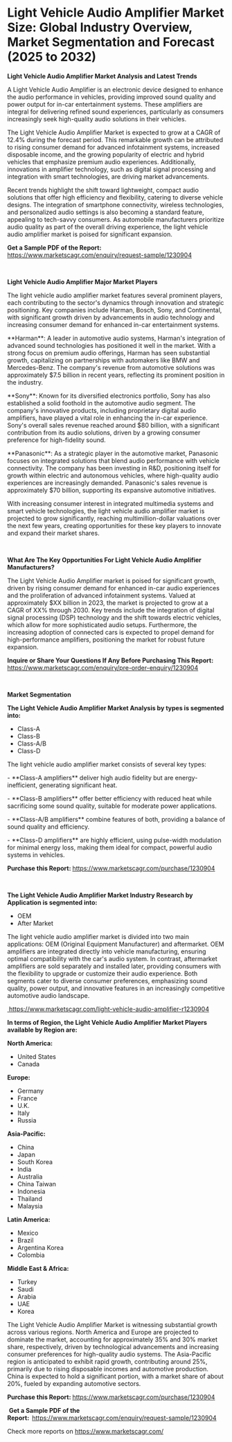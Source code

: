 <p><h1>Light Vehicle Audio Amplifier Market Size: Global Industry Overview, Market Segmentation and Forecast (2025 to 2032)</h1></p><p><strong>Light Vehicle Audio Amplifier Market Analysis and Latest Trends</strong></p>
<p><p>A Light Vehicle Audio Amplifier is an electronic device designed to enhance the audio performance in vehicles, providing improved sound quality and power output for in-car entertainment systems. These amplifiers are integral for delivering refined sound experiences, particularly as consumers increasingly seek high-quality audio solutions in their vehicles.</p><p>The Light Vehicle Audio Amplifier Market is expected to grow at a CAGR of 12.4% during the forecast period. This remarkable growth can be attributed to rising consumer demand for advanced infotainment systems, increased disposable income, and the growing popularity of electric and hybrid vehicles that emphasize premium audio experiences. Additionally, innovations in amplifier technology, such as digital signal processing and integration with smart technologies, are driving market advancements.</p><p>Recent trends highlight the shift toward lightweight, compact audio solutions that offer high efficiency and flexibility, catering to diverse vehicle designs. The integration of smartphone connectivity, wireless technologies, and personalized audio settings is also becoming a standard feature, appealing to tech-savvy consumers. As automobile manufacturers prioritize audio quality as part of the overall driving experience, the light vehicle audio amplifier market is poised for significant expansion.</p></p>
<p><strong>Get a Sample PDF of the Report:&nbsp;</strong> <a href="https://www.marketscagr.com/enquiry/request-sample/1230904?utm_campaign=3534&utm_medium=2&utm_source=Github&utm_content=ia&utm_term=31032025&utm_id=light-vehicle-audio-amplifier">https://www.marketscagr.com/enquiry/request-sample/1230904</a></p>
<p>&nbsp;</p>
<p><strong>Light Vehicle Audio Amplifier Major Market Players</strong></p>
<p><p>The light vehicle audio amplifier market features several prominent players, each contributing to the sector's dynamics through innovation and strategic positioning. Key companies include Harman, Bosch, Sony, and Continental, with significant growth driven by advancements in audio technology and increasing consumer demand for enhanced in-car entertainment systems.</p><p>**Harman**: A leader in automotive audio systems, Harman's integration of advanced sound technologies has positioned it well in the market. With a strong focus on premium audio offerings, Harman has seen substantial growth, capitalizing on partnerships with automakers like BMW and Mercedes-Benz. The company's revenue from automotive solutions was approximately $7.5 billion in recent years, reflecting its prominent position in the industry.</p><p>**Sony**: Known for its diversified electronics portfolio, Sony has also established a solid foothold in the automotive audio segment. The company's innovative products, including proprietary digital audio amplifiers, have played a vital role in enhancing the in-car experience. Sony's overall sales revenue reached around $80 billion, with a significant contribution from its audio solutions, driven by a growing consumer preference for high-fidelity sound.</p><p>**Panasonic**: As a strategic player in the automotive market, Panasonic focuses on integrated solutions that blend audio performance with vehicle connectivity. The company has been investing in R&D, positioning itself for growth within electric and autonomous vehicles, where high-quality audio experiences are increasingly demanded. Panasonic's sales revenue is approximately $70 billion, supporting its expansive automotive initiatives.</p><p>With increasing consumer interest in integrated multimedia systems and smart vehicle technologies, the light vehicle audio amplifier market is projected to grow significantly, reaching multimillion-dollar valuations over the next few years, creating opportunities for these key players to innovate and expand their market shares.</p></p>
<p>&nbsp;</p>
<p><strong>What Are The Key Opportunities For Light Vehicle Audio Amplifier Manufacturers?</strong></p>
<p><p>The Light Vehicle Audio Amplifier market is poised for significant growth, driven by rising consumer demand for enhanced in-car audio experiences and the proliferation of advanced infotainment systems. Valued at approximately $XX billion in 2023, the market is projected to grow at a CAGR of XX% through 2030. Key trends include the integration of digital signal processing (DSP) technology and the shift towards electric vehicles, which allow for more sophisticated audio setups. Furthermore, the increasing adoption of connected cars is expected to propel demand for high-performance amplifiers, positioning the market for robust future expansion.</p></p>
<p><strong>Inquire or Share Your Questions If Any Before Purchasing This Report:</strong> <a href="https://www.marketscagr.com/enquiry/pre-order-enquiry/1230904?utm_campaign=3534&utm_medium=2&utm_source=Github&utm_content=ia&utm_term=31032025&utm_id=light-vehicle-audio-amplifier">https://www.marketscagr.com/enquiry/pre-order-enquiry/1230904</a></p>
<p>&nbsp;</p>
<p><strong>Market Segmentation</strong></p>
<p><strong>The Light Vehicle Audio Amplifier Market Analysis by types is segmented into:</strong></p>
<p><ul><li>Class-A</li><li>Class-B</li><li>Class-A/B</li><li>Class-D</li></ul></p>
<p><p>The light vehicle audio amplifier market consists of several key types: </p><p>- **Class-A amplifiers** deliver high audio fidelity but are energy-inefficient, generating significant heat. </p><p>- **Class-B amplifiers** offer better efficiency with reduced heat while sacrificing some sound quality, suitable for moderate power applications. </p><p>- **Class-A/B amplifiers** combine features of both, providing a balance of sound quality and efficiency. </p><p>- **Class-D amplifiers** are highly efficient, using pulse-width modulation for minimal energy loss, making them ideal for compact, powerful audio systems in vehicles.</p></p>
<p><strong>Purchase this Report:&nbsp;</strong><a href="https://www.marketscagr.com/purchase/1230904?utm_campaign=3534&utm_medium=2&utm_source=Github&utm_content=ia&utm_term=31032025&utm_id=light-vehicle-audio-amplifier">https://www.marketscagr.com/purchase/1230904</a></p>
<p>&nbsp;</p>
<p><strong>The Light Vehicle Audio Amplifier Market Industry Research by Application is segmented into:</strong></p>
<p><ul><li>OEM</li><li>After Market</li></ul></p>
<p><p>The light vehicle audio amplifier market is divided into two main applications: OEM (Original Equipment Manufacturer) and aftermarket. OEM amplifiers are integrated directly into vehicle manufacturing, ensuring optimal compatibility with the car's audio system. In contrast, aftermarket amplifiers are sold separately and installed later, providing consumers with the flexibility to upgrade or customize their audio experience. Both segments cater to diverse consumer preferences, emphasizing sound quality, power output, and innovative features in an increasingly competitive automotive audio landscape.</p></p>
<p><a href="https://www.marketscagr.com/light-vehicle-audio-amplifier-r1230904?utm_campaign=3534&utm_medium=2&utm_source=Github&utm_content=ia&utm_term=31032025&utm_id=light-vehicle-audio-amplifier">&nbsp;https://www.marketscagr.com/light-vehicle-audio-amplifier-r1230904</a></p>
<p><strong>In terms of Region, the Light Vehicle Audio Amplifier Market Players available by Region are:</strong></p>
<p>
    <p> <strong> North America: </strong>
        <ul>
            <li>United States</li>
            <li>Canada</li>
        </ul>
        </p> 
    <p> <strong> Europe: </strong>
        <ul>
            <li>Germany</li>
            <li>France</li>
            <li>U.K.</li>
            <li>Italy</li>
            <li>Russia</li>
        </ul>
        </p> 
    <p> <strong> Asia-Pacific: </strong>
        <ul>
            <li>China</li>
            <li>Japan</li>
            <li>South Korea</li>
            <li>India</li>
            <li>Australia</li>
            <li>China Taiwan</li>
            <li>Indonesia</li>
            <li>Thailand</li>
            <li>Malaysia</li>
        </ul>
        </p> 
    <p> <strong> Latin America: </strong>
        <ul>
            <li>Mexico</li>
            <li>Brazil</li>
            <li>Argentina Korea</li>
            <li>Colombia</li>
        </ul>
        </p> 
    <p> <strong> Middle East & Africa: </strong>
        <ul>
            <li>Turkey</li>
            <li>Saudi</li>
            <li>Arabia</li>
            <li>UAE</li>
            <li>Korea</li>
        </ul>
    </p>
    </p>
<p><p>The Light Vehicle Audio Amplifier Market is witnessing substantial growth across various regions. North America and Europe are projected to dominate the market, accounting for approximately 35% and 30% market share, respectively, driven by technological advancements and increasing consumer preferences for high-quality audio systems. The Asia-Pacific region is anticipated to exhibit rapid growth, contributing around 25%, primarily due to rising disposable incomes and automotive production. China is expected to hold a significant portion, with a market share of about 20%, fueled by expanding automotive sectors.</p></p>
<p><strong>Purchase this Report: </strong><a href="https://www.marketscagr.com/purchase/1230904?utm_campaign=3534&utm_medium=2&utm_source=Github&utm_content=ia&utm_term=31032025&utm_id=light-vehicle-audio-amplifier">https://www.marketscagr.com/purchase/1230904</a></p>
<p>&nbsp;<strong>Get a Sample PDF of the Report:&nbsp;&nbsp;</strong><a href="https://www.marketscagr.com/enquiry/request-sample/1230904?utm_campaign=3534&utm_medium=2&utm_source=Github&utm_content=ia&utm_term=31032025&utm_id=light-vehicle-audio-amplifier">https://www.marketscagr.com/enquiry/request-sample/1230904</a></p>
<p><strong></strong></p>
<p>Check more reports on <a href="https://www.marketscagr.com/?utm_campaign=3534&utm_medium=2&utm_source=Github&utm_content=ia&utm_term=31032025&utm_id=light-vehicle-audio-amplifier">https://www.marketscagr.com/</a></p>